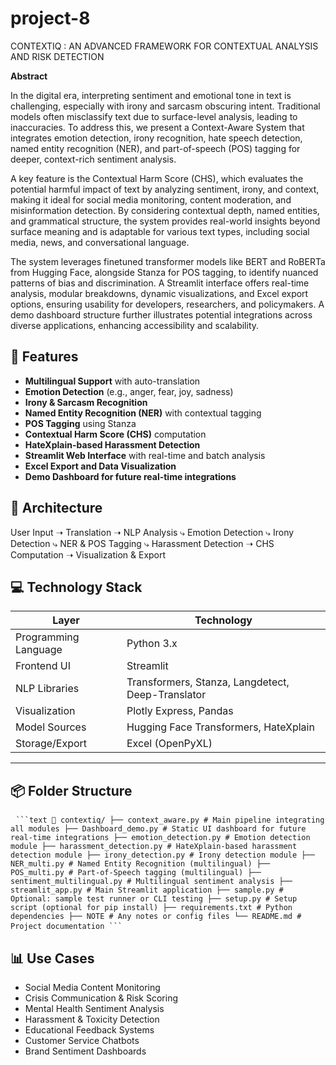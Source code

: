 # project-8
CONTEXTIQ : AN ADVANCED FRAMEWORK FOR CONTEXTUAL 
ANALYSIS AND RISK DETECTION 

**Abstract**

In the digital era, interpreting sentiment and emotional tone in text is challenging, especially with irony and sarcasm obscuring intent. Traditional models often misclassify text due to surface-level analysis, leading to inaccuracies. To address this, we present a Context-Aware System that integrates emotion detection, irony recognition, hate speech detection, named entity recognition (NER), and part-of-speech (POS) tagging for deeper, context-rich sentiment analysis.

A key feature is the Contextual Harm Score (CHS), which evaluates the potential harmful impact of text by analyzing sentiment, irony, and context, making it ideal for social media monitoring, content moderation, and misinformation detection. By considering contextual depth, named entities, and grammatical structure, the system provides real-world insights beyond surface meaning and is adaptable for various text types, including social media, news, and conversational language.

The system leverages finetuned transformer models like BERT and RoBERTa from Hugging Face, alongside Stanza for POS tagging, to identify nuanced patterns of bias and discrimination. A Streamlit interface offers real-time analysis, modular breakdowns, dynamic visualizations, and Excel export options, ensuring usability for developers, researchers, and policymakers. A demo dashboard structure further illustrates potential integrations across diverse applications, enhancing accessibility and scalability.

## 🚀 Features

- **Multilingual Support** with auto-translation
- **Emotion Detection** (e.g., anger, fear, joy, sadness)
- **Irony & Sarcasm Recognition**
- **Named Entity Recognition (NER)** with contextual tagging
- **POS Tagging** using Stanza
- **Contextual Harm Score (CHS)** computation
- **HateXplain-based Harassment Detection**
- **Streamlit Web Interface** with real-time and batch analysis
- **Excel Export and Data Visualization**
- **Demo Dashboard for future real-time integrations**



## 🧱 Architecture

User Input ➝ Translation ➝ NLP Analysis
⤷ Emotion Detection
⤷ Irony Detection
⤷ NER & POS Tagging
⤷ Harassment Detection
➝ CHS Computation ➝ Visualization & Export


## 💻 Technology Stack

| Layer                     | Technology                                |
|--------------------------|--------------------------------------------|
| Programming Language      | Python 3.x                                 |
| Frontend UI               | Streamlit                                  |
| NLP Libraries             | Transformers, Stanza, Langdetect, Deep-Translator |
| Visualization             | Plotly Express, Pandas                     |
| Model Sources             | Hugging Face Transformers, HateXplain      |
| Storage/Export            | Excel (OpenPyXL)                           |

---

## 📦 Folder Structure

<pre lang="markdown"> <code>```text 📁 contextiq/ ├── context_aware.py # Main pipeline integrating all modules ├── Dashboard_demo.py # Static UI dashboard for future real-time integrations ├── emotion_detection.py # Emotion detection module ├── harassment_detection.py # HateXplain-based harassment detection module ├── irony_detection.py # Irony detection module ├── NER_multi.py # Named Entity Recognition (multilingual) ├── POS_multi.py # Part-of-Speech tagging (multilingual) ├── sentiment_multilingual.py # Multilingual sentiment analysis ├── streamlit_app.py # Main Streamlit application ├── sample.py # Optional: sample test runner or CLI testing ├── setup.py # Setup script (optional for pip install) ├── requirements.txt # Python dependencies ├── NOTE # Any notes or config files └── README.md # Project documentation ```</code> </pre>

## 📊 Use Cases

- Social Media Content Monitoring
- Crisis Communication & Risk Scoring
- Mental Health Sentiment Analysis
- Harassment & Toxicity Detection
- Educational Feedback Systems
- Customer Service Chatbots
- Brand Sentiment Dashboards

